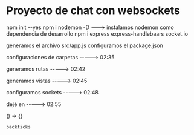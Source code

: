# Proyecto de chat con websockets

npm init --yes
npm i nodemon -D ---> instalamos nodemon como dependencia de desarrollo
npm i express express-handlebaars socket.io

generamos el archivo src/app.js
configuramos el package.json

configuraciones de carpetas -----> 02:35

generamos rutas -----> 02:42

generamos vistas -----> 02:45

configuramos sockets -----> 02:48

dejé en -----> 02:55

() => {}

`backticks`